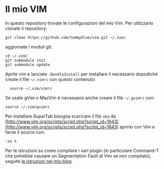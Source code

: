 # Il mio VIM

In questo repository trovate le configurazioni del mio Vim. Per utilizzarlo clonate il repository:

    git clone https://github.com/tommyblue/vim.git ~/.vim/

aggiornate i moduli git:

    cd ~/.vim/
    git submodule init
    git submodule update

Aprite vim e lanciate `:BundleInstall` per installare il necessario dopodichè create il file `~/.vimrc` con questo contenuto:

	  source ~/.vim/vimrc

Se usate gVim o MacVim è necessario anche creare il file `~/.gvimrc` con:

    source ~/.vim/gvimrc

Per installare SuperTab bisogna scaricare il file `vba` da [http://www.vim.org/scripts/script.php?script_id=1643](http://www.vim.org/scripts/script.php?script_id=1643) aprirlo con Vim e farne il source con:

    :so %

Per le istruzioni su come compilare i vari plugin (in particolare Command-T che potrebbe causare un Segmentation Fault di Vim se non compilato), seguite [le istruzioni nel mio blog](http://tommyblue.it/2012/09/01/passare-a-vim-grazie-ad-emacs).
